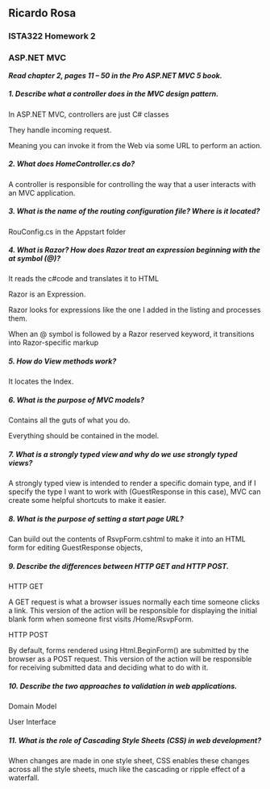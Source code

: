 ## Ricardo Rosa

### ISTA322 Homework 2

### ASP.NET MVC

***Read chapter 2, pages 11 – 50 in the Pro ASP.NET MVC 5 book.***

##### 1. Describe what a controller does in the MVC design pattern.
In ASP.NET MVC, controllers are just C# classes

They handle incoming request.

Meaning you can invoke it from the Web via some URL to perform an action.

##### 2.  What does HomeController.cs do?
A controller is responsible for controlling the way that a user interacts with an MVC application.

##### 3. What is the name of the routing configuration file? Where is it located?
RouConfig.cs in the Appstart folder


##### 4. What is Razor? How does Razor treat an expression beginning with the at symbol (@)?
It reads the c#code and translates it to HTML

Razor is an Expression.

Razor looks for expressions like the one I added in the listing and processes them.

When an @ symbol is followed by a Razor reserved keyword, it transitions into Razor-specific markup

##### 5. How do View methods work?
It locates the Index.

##### 6. What is the purpose of MVC models?
Contains all the guts of what you do.

Everything should be contained in the model. 

##### 7. What is a strongly typed view and why do we use strongly typed views?
A strongly typed view is intended to render a specific domain type, and if I specify the type I want to work with (GuestResponse in this case), MVC can create some helpful shortcuts to make it easier.

##### 8. What is the purpose of setting a start page URL?
Can build out the contents of RsvpForm.cshtml to make it into an
HTML form for editing GuestResponse objects,

##### 9. Describe the differences between HTTP GET and HTTP POST.
HTTP GET

A GET request is what a browser issues normally each time someone clicks a link. This version of the action will be responsible for displaying the initial blank form when someone first visits /Home/RsvpForm.

HTTP POST

By default, forms rendered using Html.BeginForm() are submitted by the browser as a POST request. This version of the action will be responsible for receiving submitted data and deciding what to do with it.

##### 10. Describe the two approaches to validation in web applications.
Domain Model

User Interface

##### 11. What is the role of Cascading Style Sheets (CSS) in web development?
 When changes are made in one style sheet, CSS enables these changes across all the style sheets, much like the cascading or ripple effect of a waterfall.